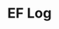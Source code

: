---
layout: page_list_gallery
title: "EF Log"
category: log
description: A location-specific personal log.
permalink: /log/
loading_animation: true
sitemap:
  priority: 0.9
---